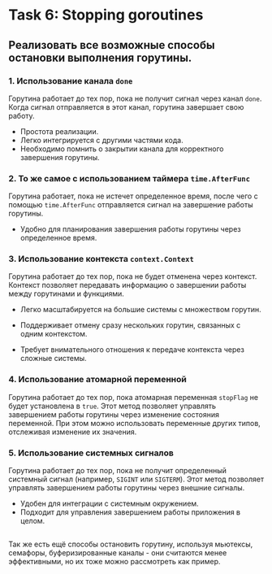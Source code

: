 # Task 6: Stopping goroutines

## Реализовать все возможные способы остановки выполнения горутины.

### 1. Использование канала `done`

Горутина работает до тех пор, пока не получит сигнал через канал `done`. Когда сигнал отправляется в этот канал, горутина завершает свою работу.

- Простота реализации.
- Легко интегрируется с другими частями кода.
- Необходимо помнить о закрытии канала для корректного завершения горутины.

### 2. То же самое с использованием таймера `time.AfterFunc`

Горутина работает, пока не истечет определенное время, после чего с помощью `time.AfterFunc` отправляется сигнал на завершение работы горутины.

- Удобно для планирования завершения работы горутины через определенное время.

### 3. Использование контекста `context.Context`

Горутина работает до тех пор, пока не будет отменена через контекст. Контекст позволяет передавать информацию о завершении работы между горутинами и функциями.

- Легко масштабируется на большие системы с множеством горутин.
- Поддерживает отмену сразу нескольких горутин, связанных с одним контекстом.

- Требует внимательного отношения к передаче контекста через сложные системы.

### 4. Использование атомарной переменной

Горутина работает до тех пор, пока атомарная переменная `stopFlag` не будет установлена в `true`. 
Этот метод позволяет управлять завершением работы горутины через изменение состояния переменной.
При этом можно использовать переменные других типов, отслеживая изменение их значения.

### 5. Использование системных сигналов

Горутина работает до тех пор, пока не получит определенный системный сигнал (например, `SIGINT` или `SIGTERM`). Этот метод позволяет управлять завершением работы горутины через внешние сигналы.

- Удобен для интеграции с системным окружением.
- Подходит для управления завершением работы приложения в целом.

##

Так же есть ещё способы остановить горутину, используя мьютексы, семафоры, буферизированные каналы - они считаются менее эффективными, но их тоже можно рассмотреть как пример.
